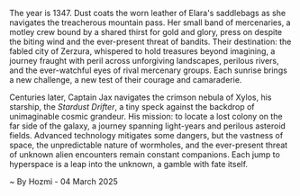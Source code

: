 
The year is 1347.  Dust coats the worn leather of Elara's saddlebags as she navigates the treacherous mountain pass.  Her small band of mercenaries, a motley crew bound by a shared thirst for gold and glory, press on despite the biting wind and the ever-present threat of bandits.  Their destination: the fabled city of Zerzura, whispered to hold treasures beyond imagining, a journey fraught with peril across unforgiving landscapes, perilous rivers, and the ever-watchful eyes of rival mercenary groups.  Each sunrise brings a new challenge, a new test of their courage and camaraderie.

Centuries later, Captain Jax navigates the crimson nebula of Xylos, his starship, the *Stardust Drifter*, a tiny speck against the backdrop of unimaginable cosmic grandeur.  His mission: to locate a lost colony on the far side of the galaxy, a journey spanning light-years and perilous asteroid fields.  Advanced technology mitigates some dangers, but the vastness of space, the unpredictable nature of wormholes, and the ever-present threat of unknown alien encounters remain constant companions.  Each jump to hyperspace is a leap into the unknown, a gamble with fate itself.

~ By Hozmi - 04 March 2025
